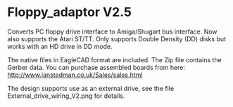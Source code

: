 # Floppy_adaptor V2.5
Converts PC floppy drive interface to Amiga/Shugart bus interface. Now also supports the Atari ST/TT. Only supports Double Density (DD) disks but works with an HD drive in DD mode.

The native files in EagleCAD format are included. The Zip file contains the Gerber data.
You can purchase assembled boards from here: http://www.ianstedman.co.uk/Sales/sales.html

The design supports use as an external drive, see the file External_drive_wiring_V2.png for details.
